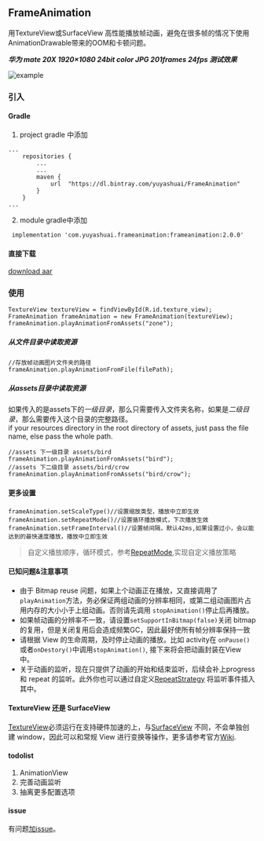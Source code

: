 ## FrameAnimation 
用TextureView或SurfaceView 高性能播放帧动画，避免在很多帧的情况下使用AnimationDrawable带来的OOM和卡顿问题。

***华为 mate 20X 1920×1080 24bit color JPG 201frames 24fps 测试效果***

![example](https://github.com/yuyashuai/PictureBed/blob/master/SVID_20190509_163330_1.gif?raw=true)

### 引入
#### Gradle
1. project gradle 中添加
```
...
    repositories {
        ...
        ...
        maven {
            url  "https://dl.bintray.com/yuyashuai/FrameAnimation"
        }
    }
...
```
2. module gradle中添加
```
 implementation 'com.yuyashuai.frameanimation:frameanimation:2.0.0'
```
#### 直接下载
[download aar](https://dl.bintray.com/yuyashuai/android/com/yuyashuai/android/frameanimation/2.0.0/:frameanimation-2.0.0.aar)

### 使用 

```
TextureView textureView = findViewById(R.id.texture_view);
FrameAnimation frameAnimation = new FrameAnimation(textureView);
frameAnimation.playAnimationFromAssets("zone");
```
##### 从文件目录中读取资源
```
//存放帧动画图片文件夹的路径
frameAnimation.playAnimationFromFile(filePath);
```
##### 从assets目录中读取资源
如果传入的是assets下的*一级目录*，那么只需要传入文件夹名称，如果是*二级目录*，那么需要传入这个目录的完整路径。  
if your resources directory in the root directory of assets, just pass the file name, else pass the whole path. 

```
//assets 下一级目录 assets/bird
frameAnimation.playAnimationFromAssets("bird");
//assets 下二级目录 assets/bird/crow
frameAnimation.playAnimationFromAssets("bird/crow");
```
#### 更多设置
```                
frameAnimation.setScaleType()//设置缩放类型，播放中立即生效
frameAnimation.setRepeatMode()//设置循环播放模式，下次播放生效
frameAnimation.setFrameInterval()//设置帧间隔，默认42ms,如果设置过小，会以能达到的最快速度播放，播放中立即生效
```
> 自定义播放顺序，循环模式，参考[RepeatMode](https://github.com/yuyashuai/FrameAnimation/tree/master/frameanimation/src/main/java/com/yuyashuai/frameanimation/repeatmode),实现自定义播放策略
#### 已知问题&注意事项

* 由于 Bitmap reuse 问题，如果上个动画正在播放，又直接调用了`playAnimation`方法，务必保证两组动画的分辨率相同，或第二组动画图片占用内存的大小小于上组动画。否则请先调用 `stopAnimation()`停止后再播放。
* 如果帧动画的分辨率不一致，请设置`setSupportInBitmap(false)`关闭 bitmap 的复用，但是关闭复用后会造成频繁GC，因此最好使所有帧分辨率保持一致
* 请根据 View 的生命周期，及时停止动画的播放。比如 activity在 `onPause()`或者`onDestory()`中调用`stopAnimation()`, 接下来将会把动画封装在View 中。
* 关于动画的监听，现在只提供了动画的开始和结束监听，后续会补上progress 和 repeat 的监听。此外你也可以通过自定义[RepeatStrategy](https://github.com/yuyashuai/FrameAnimation/blob/master/frameanimation/src/main/java/com/yuyashuai/frameanimation/repeatmode/RepeatStrategy.kt) 将监听事件插入其中。
#### TextureView 还是 SurfaceView
[TextureView](https://developer.android.com/reference/android/view/TextureView)必须运行在支持硬件加速的上，与[SurfaceView](https://developer.android.com/reference/android/view/SurfaceView) 不同，不会单独创建 window，因此可以和常规 View 进行变换等操作，更多请参考官方[Wiki](https://developer.android.com/reference/android/view/TextureView). 
#### todolist
1. AnimationView
2. 完善动画监听
3. 抽离更多配置选项
#### issue

有问题[加issue](https://github.com/yuyashuai/SilkyAnimation/issues/new)。  

